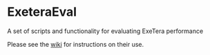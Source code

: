 # ExeteraEval
A set of scripts and functionality for evaluating ExeTera performance

Please see the [wiki](https://github.com/kcl-bmeis/exeteraeval/wiki) for instructions on their use.

